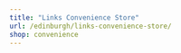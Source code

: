 ```yaml
---
title: "Links Convenience Store"
url: /edinburgh/links-convenience-store/
shop: convenience
---
```

